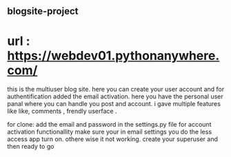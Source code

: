 ## blogsite-project
# url : https://webdev01.pythonanywhere.com/
this is the multiuser blog site. here you can create your user account and for authentification added the email activation. here you have the personal user panal where you can handle you post and account. i gave multiple features like like, comments , frendly userface . 

for clone:
 add the email and password in the settings.py file for account activation functionallity make sure your in email settings you do the less access app turn on. othere wise it not working.
 create your superuser
 and then ready to go
 
